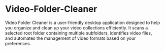 # Video-Folder-Cleaner
Video Folder Cleaner is a user-friendly desktop application designed to help you organize and clean up your video collections efficiently. It scans a selected root folder containing multiple subfolders, identifies video files, and automates the management of video formats based on your preferences.
